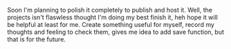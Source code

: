 Soon I'm planning to polish it completely to publish and host it. Well, the projects isn't flaswless thought I'm doing my best finish it, heh hope it will be helpful at least for me. Create something useful for myself, record my thoughts and feeling to check them, gives me idea to add save function, but that is for the future.